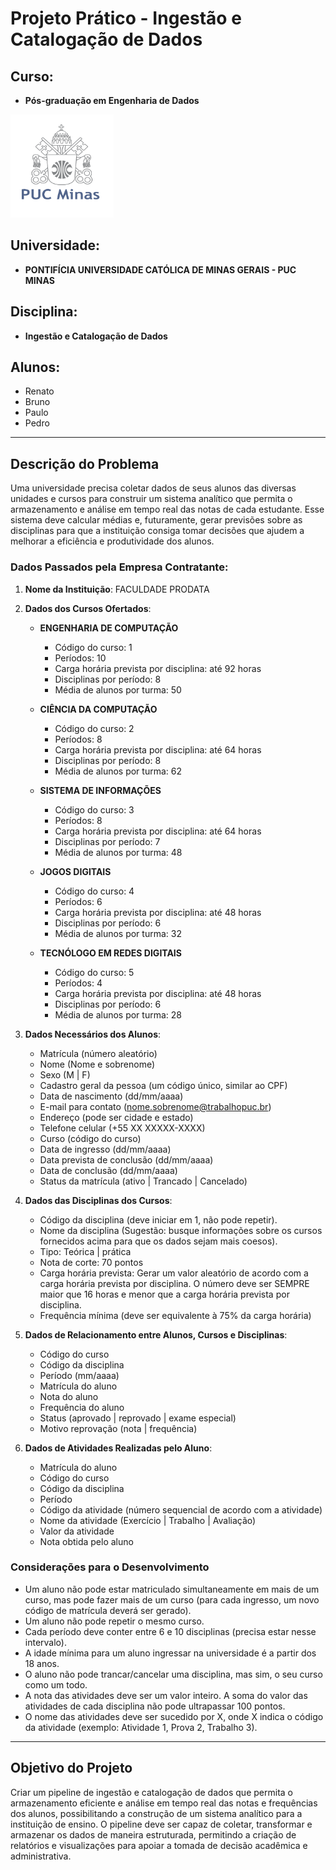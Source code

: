 # Projeto Prático - Ingestão e Catalogação de Dados

## Curso:
- **Pós-graduação em Engenharia de Dados**

<img src="src/img/puc.png"  height="165">

## Universidade:
- **PONTIFÍCIA UNIVERSIDADE CATÓLICA DE MINAS GERAIS - PUC MINAS**

## Disciplina:
- **Ingestão e Catalogação de Dados**

## Alunos:
- Renato
- Bruno
- Paulo
- Pedro

---

## Descrição do Problema

Uma universidade precisa coletar dados de seus alunos das diversas unidades e cursos para construir um sistema analítico que permita o armazenamento e análise em tempo real das notas de cada estudante. Esse sistema deve calcular médias e, futuramente, gerar previsões sobre as disciplinas para que a instituição consiga tomar decisões que ajudem a melhorar a eficiência e produtividade dos alunos.

### Dados Passados pela Empresa Contratante:

1. **Nome da Instituição**: FACULDADE PRODATA

2. **Dados dos Cursos Ofertados**:

    - **ENGENHARIA DE COMPUTAÇÃO**
        - Código do curso: 1
        - Períodos: 10
        - Carga horária prevista por disciplina: até 92 horas
        - Disciplinas por período: 8
        - Média de alunos por turma: 50

    - **CIÊNCIA DA COMPUTAÇÃO**
        - Código do curso: 2
        - Períodos: 8
        - Carga horária prevista por disciplina: até 64 horas
        - Disciplinas por período: 8
        - Média de alunos por turma: 62

    - **SISTEMA DE INFORMAÇÕES**
        - Código do curso: 3
        - Períodos: 8
        - Carga horária prevista por disciplina: até 64 horas
        - Disciplinas por período: 7
        - Média de alunos por turma: 48

    - **JOGOS DIGITAIS**
        - Código do curso: 4
        - Períodos: 6
        - Carga horária prevista por disciplina: até 48 horas
        - Disciplinas por período: 6
        - Média de alunos por turma: 32

    - **TECNÓLOGO EM REDES DIGITAIS**
        - Código do curso: 5
        - Períodos: 4
        - Carga horária prevista por disciplina: até 48 horas
        - Disciplinas por período: 6
        - Média de alunos por turma: 28

3. **Dados Necessários dos Alunos**:

    - Matrícula (número aleatório)
    - Nome (Nome e sobrenome)
    - Sexo (M | F)
    - Cadastro geral da pessoa (um código único, similar ao CPF)
    - Data de nascimento (dd/mm/aaaa)
    - E-mail para contato (nome.sobrenome@trabalhopuc.br)
    - Endereço (pode ser cidade e estado)
    - Telefone celular (+55 XX XXXXX-XXXX)
    - Curso (código do curso)
    - Data de ingresso (dd/mm/aaaa)
    - Data prevista de conclusão (dd/mm/aaaa)
    - Data de conclusão (dd/mm/aaaa)
    - Status da matrícula (ativo | Trancado | Cancelado)

4. **Dados das Disciplinas dos Cursos**:

    - Código da disciplina (deve iniciar em 1, não pode repetir).
    - Nome da disciplina (Sugestão: busque informações sobre os cursos fornecidos acima para que os dados sejam mais coesos).
    - Tipo: Teórica | prática
    - Nota de corte: 70 pontos
    - Carga horária prevista: Gerar um valor aleatório de acordo com a carga horária prevista por disciplina. O número deve ser SEMPRE maior que 16 horas e menor que a carga horária prevista por disciplina.
    - Frequência mínima (deve ser equivalente à 75% da carga horária)

5. **Dados de Relacionamento entre Alunos, Cursos e Disciplinas**:

    - Código do curso
    - Código da disciplina
    - Período (mm/aaaa)
    - Matrícula do aluno
    - Nota do aluno
    - Frequência do aluno
    - Status (aprovado | reprovado | exame especial)
    - Motivo reprovação (nota | frequência)

6. **Dados de Atividades Realizadas pelo Aluno**:

    - Matrícula do aluno
    - Código do curso
    - Código da disciplina
    - Período
    - Código da atividade (número sequencial de acordo com a atividade)
    - Nome da atividade (Exercício | Trabalho | Avaliação)
    - Valor da atividade
    - Nota obtida pelo aluno

### Considerações para o Desenvolvimento

- Um aluno não pode estar matriculado simultaneamente em mais de um curso, mas pode fazer mais de um curso (para cada ingresso, um novo código de matrícula deverá ser gerado).
- Um aluno não pode repetir o mesmo curso.
- Cada período deve conter entre 6 e 10 disciplinas (precisa estar nesse intervalo).
- A idade mínima para um aluno ingressar na universidade é a partir dos 18 anos.
- O aluno não pode trancar/cancelar uma disciplina, mas sim, o seu curso como um todo.
- A nota das atividades deve ser um valor inteiro. A soma do valor das atividades de cada disciplina não pode ultrapassar 100 pontos.
- O nome das atividades deve ser sucedido por X, onde X indica o código da atividade (exemplo: Atividade 1, Prova 2, Trabalho 3).

--- 

## Objetivo do Projeto

Criar um pipeline de ingestão e catalogação de dados que permita o armazenamento eficiente e análise em tempo real das notas e frequências dos alunos, possibilitando a construção de um sistema analítico para a instituição de ensino. O pipeline deve ser capaz de coletar, transformar e armazenar os dados de maneira estruturada, permitindo a criação de relatórios e visualizações para apoiar a tomada de decisão acadêmica e administrativa.

